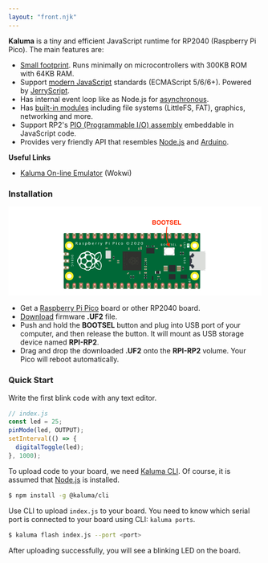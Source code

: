 ```yaml
---
layout: "front.njk"
---
```


__Kaluma__ is a tiny and efficient JavaScript runtime for RP2040 (Raspberry Pi Pico). The main features are:

- <u>Small footprint</u>. Runs minimally on microcontrollers with 300KB ROM with 64KB RAM.
- Support <u>modern JavaScript</u> standards (ECMAScript 5/6/6+). Powered by [JerryScript](https://jerryscript.net/).
- Has internal event loop like as Node.js for <u>asynchronous</u>.
- Has <u>built-in modules</u> including file systems (LittleFS, FAT), graphics, networking and more.
- Support RP2's <u>PIO (Programmable I/O) assembly</u> embeddable in JavaScript code.
- Provides very friendly API that resembles <u>Node.js</u> and <u>Arduino</u>.

__Useful Links__

- [Kaluma On-line Emulator](https://wokwi.com/projects/new/kaluma-pi-pico) (Wokwi)


### Installation

![Pico](/images/pico-bootsel.png)

- Get a [Raspberry Pi Pico](https://www.raspberrypi.org/products/raspberry-pi-pico/) board or other RP2040 board.
- [Download](/download) firmware __.UF2__ file.
- Push and hold the __BOOTSEL__ button and plug into USB port of your computer, and then release the button. It will mount as USB storage device named __RPI-RP2__.
- Drag and drop the downloaded __.UF2__ onto the __RPI-RP2__ volume. Your Pico will reboot automatically.

### Quick Start

Write the first blink code with any text editor.

```js
// index.js
const led = 25;
pinMode(led, OUTPUT);
setInterval(() => {
  digitalToggle(led);
}, 1000);
```

To upload code to your board, we need [Kaluma CLI](https://github.com/kaluma-project/kaluma-cli). Of course, it is assumed that [Node.js](https://nodejs.org) is installed.

```bash
$ npm install -g @kaluma/cli
```

Use CLI to upload `index.js` to your board. You need to know which serial port is connected to your board using CLI: `kaluma ports`.

```bash
$ kaluma flash index.js --port <port>
```

After uploading successfully, you will see a blinking LED on the board.
